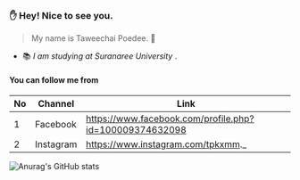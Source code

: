 ### :raised_hand: Hey! Nice to see you.
> My name is Taweechai Poedee. :dizzy:
- :books: _I am studying at Suranaree University_ .
#### You can follow me from

| No | Channel | Link |
| ---- | ---- | ---- |
| 1 | Facebook | https://www.facebook.com/profile.php?id=100009374632098 |
| 2 | Instagram | https://www.instagram.com/tpkxmm._ |

![Anurag's GitHub stats](https://github-readme-stats.vercel.app/api?username=Taweechaikxmm&show_icons=true&theme=radical)

